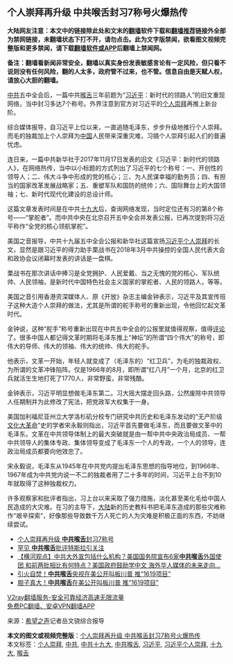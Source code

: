  <h2>个人崇拜再升级 中共喉舌封习7称号火爆热传</h2> <p class="notice"><b>大陆网友注意：本文中的链接除此处和文末的<a href="https://github.com/bannedbook/fanqiang" >翻墙</a>软件下载和<a href="https://github.com/killgcd/justmysocks/blob/master/README.md">翻墙推荐</a>链接外全部为禁网链接，未翻墙状态下打不开，请勿点击。此为文字版禁闻，欲看图文视频完整版和更多禁闻，请下载<a href="https://github.com/bannedbook/fanqiang">翻墙软件或APP</a>后翻墙上禁闻网。</p><p>备注：翻墙看新闻非常安全，翻墙以真实身份发表敏感言论有一定风险，但只看不说则没有任何风险，翻的人太多，政府管不过来，也不管。信息自由是天赋人权，请放心大胆的翻墙。</b></p>  <div class="entry"> <p id="conimg"></p> <p><a href="https://www.bannedbook.org/bnews/tag/%e4%b8%ad%e5%85%b1/" class="st_tag internal_tag" rel="tag" title="标签 中共 下的日志">中共</a>五中全会后，一篇中共<a href="https://www.bannedbook.org/bnews/tag/%E5%96%89%E8%88%8C/" class="st_tag internal_tag" rel="tag" title="标签 喉舌 下的日志">喉舌</a>三年前题为“<a href="https://www.bannedbook.org/bnews/tag/%e4%b9%a0%e8%bf%91%e5%b9%b3/" class="st_tag internal_tag" rel="tag" title="标签 习近平 下的日志">习近平</a>：新时代的领路人”的旧文重现网络，当中封习多达7个称号。外界注意到官方对习近平的<a href="https://www.bannedbook.org/bnews/tag/%E4%B8%AA%E4%BA%BA%E5%B4%87%E6%8B%9C/" class="st_tag internal_tag" rel="tag" title="标签 个人崇拜 下的日志">个人崇拜</a>再推上新台阶。</p> <p>综合媒体报导，自习近平上位以来，一直追随毛泽东，步步升级地推行个人崇拜。而毛的独裁加上个人崇拜为<span class='wp_keywordlink_affiliate'><a href="https://www.bannedbook.org/" title="中国" target="_blank">中国</a></span>人民带来深重灾难，习搞个人崇拜引起人们的普遍忧虑。</p>  <p>连日来，一篇中共新华社于2017年11月17日发表的旧文《习近平：新时代的领路人》，在网络热传，当中以小标题的方式列出了习近平的七个称号：一、开创性的领导人；二、伟大斗争中形成的党的核心；三、为人民谋幸福的勤务员；四、有担当的国家改革发展战略家；五、重塑军队和国防的统帅；六、国际舞台上的大国领袖；七、新时代现代化建设的总设计师。</p> <p>这篇文章发表时间是在中共<a href="https://www.bannedbook.org/bnews/tag/%e5%8d%81%e4%b9%9d%e5%a4%a7/" class="st_tag internal_tag" rel="tag" title="标签 十九大 下的日志">十九大</a>后，查询网络发现，当时定位还有习的第8个称号——“掌舵者”。而中共中央在北京召开五中全会并发表公报，已再次提到将习近平称作“全党的核心领航掌舵”。</p> <p>美国之音报导，中共十九届五中全会公报和新华社这篇宣扬<a href="https://www.bannedbook.org/bnews/tag/%e4%b9%a0%e8%bf%91%e5%b9%b3%e4%b8%aa%e4%ba%ba%e5%b4%87%e6%8b%9c/" class="st_tag internal_tag" rel="tag" title="标签 习近平个人崇拜 下的日志">习近平个人崇拜</a>的长文，显然是跟习近平的得力助手栗战书在2018年3月中共操控的全国人民代表大会和政协会议闭幕时发表的讲话是一盘棋。</p>  <p>栗战书在那次讲话中捧习是全党拥护、人民爱戴、当之无愧的党的核心、军队统帅、人民领袖，是新时代中国特色社会主义国家的掌舵者、人民的领路人，等等。</p> <p>美国之音引用香港资深媒体人、原《开放》杂志主编金钟表示，习近平及其宣传班子这种大造个人崇拜的做法，尤其是所谓的舵手称号的重新出现，令他回忆起文革时代。</p> <p>金钟说，这种“舵手”称号重新出现在中共五中全会的公报里就值得观察，值得<span class='wp_keywordlink_affiliate'><a href="https://www.bannedbook.org/bnews/comments/" title="新闻评论" target="_blank">评论</a></span>了。很多中国人都记得文革时期将毛泽东推上“神坛”的所谓“四个伟大”的称号，即伟大的导师、伟大的领袖、伟大的统帅、伟大的舵手。</p>  <p>他表示，文革一开始，年轻人就变成了（毛泽东的）“红卫兵”，为毛的独裁政权、为所谓的文革冲锋陷阵。仅是1966年的8月，即所谓“红八月”一个月，北京的红卫兵就活生生地打死了1770人，非常野蛮，非常残酷。</p> <p>金钟表示，习近平明显想做毛泽东第二。习大摇大摆走回头路，公然废除中共领导人任期制并为此修改了宪法，把党政军大权集于一身。</p> <p>美国加利福尼亚州立大学洛杉矶分校专门研究中共历史和毛泽东发动的“无产阶级<span class='wp_keywordlink'><a href="https://www.bannedbook.org/forum2/topic973.html" title="《文化大革命：历史真相和集体记忆》" target="_blank">文化大革命</a></span>”史的学者宋永毅则指出，习近平首先要做毛泽东，而且要做文革中的毛泽东。文革在中共领导体制上的最大突破就是由一帮中共中央政治局成员、一帮中共领导人的集体专政、集体领导变成了毛泽东一个人的专政，一个人的领导，连政治局成员都要向他效忠了。</p>  <p>宋永毅说，毛泽东从1945年在中共党内提出毛泽东思想的指导地位，到1966年、1967年成为中共党内说一不二的独裁者用了二十多年的时间，习近平上台不到10年就取得了这种独裁权力。</p> <p>许多观察家和批评者指出，习上台以来采取了强力措施，淡化甚至美化毛给中国人民造成的大灾难。在习的主导下，<span class='wp_keywordlink_affiliate'><a href="https://www.bannedbook.org/" title="大陆" target="_blank">大陆</a></span>新的历史教科书把毛泽东造成的那些灾难称作“艰辛探索”，好像那些导致数千万人死亡的人为灾难是积极正面的东西，不妨继续尝试。</p> <ul class='op-related-articles' title='相关阅读'> <li><a href='https://www.bannedbook.org/bnews/comments/20201119/1433664.html' target='_blank'>个人崇拜再升级 <b>中共喉舌</b>封习7称号</a></li> <li><a href='https://www.bannedbook.org/bnews/cbnews/20201105/1426292.html' target='_blank'>罕见 <b>中共喉舌</b>批评特斯拉引关注</a></li> <li><a href='https://www.bannedbook.org/bnews/bannedvideo/20201024/1419326.html' target='_blank'>【横河观点】中共大外宣包括什么机构？美国国务院宣布6家<b>中共喉舌</b>外国使团 和前两批相比有何特点？美国政府鼓励学中文 海外华人媒体的未来走向…</a></li> <li><a href='https://www.bannedbook.org/bnews/cbnews/20200922/1400997.html' target='_blank'>引火自焚！<b>中共喉舌</b>央视在美公开叫板川普 推“1619项目”</a></li> <li><a href='https://www.bannedbook.org/bnews/comments/20200922/1400717.html' target='_blank'>胆子真大！<b>中共喉舌</b>在美公开叫板川普 推“1619项目”</a></li> </ul> <p class="texttj"> <a href="https://www.bannedbook.org/forum23/topic22702.html" target="_blank">V2ray翻墙服务-安全可靠经济高速无限流量</a><br/> <a href="https://github.com/bannedbook/fanqiang/wiki/%E7%A6%81%E9%97%BB%E7%BD%91%E5%AE%89%E5%8D%93%E7%BF%BB%E5%A2%99%E6%96%B0%E9%97%BBAPP" target="_blank">免费PC翻墙、安卓VPN翻墙APP</a></p><p> 来源：<span class='wp_keywordlink_affiliate'><a href="https://www.soundofhope.org" title="希望之声" target="_blank">希望之声</a></span>记者岳文骁综合报导 </p><a name='sharetosocial'></a>       <div><b>本文的图文或视频完整版</b>：<a href='https://www.bannedbook.org/bnews/cnnews/20201120/1433821.html'>个人崇拜再升级 中共喉舌封习7称号火爆热传</a></div>  </div><!--END ENTRY--> <div class="postfooter"> <div>本文标签：<a href="https://www.bannedbook.org/bnews/tag/%E4%B8%AA%E4%BA%BA%E5%B4%87%E6%8B%9C/" rel="tag">个人崇拜</a>, <a href="https://www.bannedbook.org/bnews/tag/%e4%b8%ad%e5%85%b1/" rel="tag">中共</a>, <a href="https://www.bannedbook.org/bnews/tag/%e4%b8%ad%e5%85%b1%e5%8d%81%e4%b9%9d%e5%a4%a7/" rel="tag">中共十九大</a>, <a href="https://www.bannedbook.org/bnews/tag/%e4%b8%ad%e5%85%b1%e5%96%89%e8%88%8c/" rel="tag">中共喉舌</a>, <a href="https://www.bannedbook.org/bnews/tag/%e4%b9%a0%e8%bf%91%e5%b9%b3/" rel="tag">习近平</a>, <a href="https://www.bannedbook.org/bnews/tag/%e4%b9%a0%e8%bf%91%e5%b9%b3%e4%b8%aa%e4%ba%ba%e5%b4%87%e6%8b%9c/" rel="tag">习近平个人崇拜</a>, <a href="https://www.bannedbook.org/bnews/tag/%e5%8d%81%e4%b9%9d%e5%a4%a7/" rel="tag">十九大</a>, <a href="https://www.bannedbook.org/bnews/tag/%E5%96%89%E8%88%8C/" rel="tag">喉舌</a></div>  </div><!--END POSTFOOTER--> 
